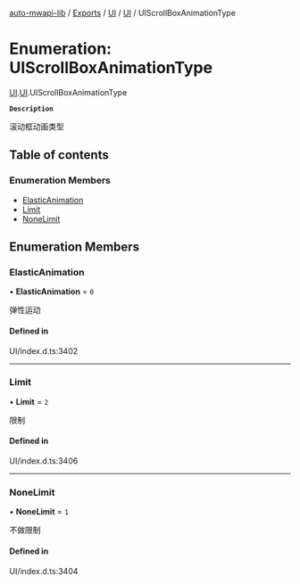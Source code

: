 [auto-mwapi-lib](../README.md) / [Exports](../modules.md) / [UI](../modules/UI.md) / [UI](../modules/UI.UI.md) / UIScrollBoxAnimationType

# Enumeration: UIScrollBoxAnimationType

[UI](../modules/UI.md).[UI](../modules/UI.UI.md).UIScrollBoxAnimationType

**`Description`**

滚动框动画类型

## Table of contents

### Enumeration Members

- [ElasticAnimation](UI.UI.UIScrollBoxAnimationType.md#elasticanimation)
- [Limit](UI.UI.UIScrollBoxAnimationType.md#limit)
- [NoneLimit](UI.UI.UIScrollBoxAnimationType.md#nonelimit)

## Enumeration Members

### ElasticAnimation

• **ElasticAnimation** = ``0``

弹性运动

#### Defined in

UI/index.d.ts:3402

___

### Limit

• **Limit** = ``2``

限制

#### Defined in

UI/index.d.ts:3406

___

### NoneLimit

• **NoneLimit** = ``1``

不做限制

#### Defined in

UI/index.d.ts:3404
